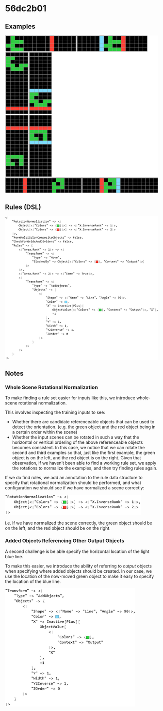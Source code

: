 # 56dc2b01

## Examples

![ARC examples for 56dc2b01](examples.png?raw=true)

## Rules (DSL)

![DSL rules for 56dc2b01](rules.png?raw=true)

## Notes

### Whole Scene Rotational Normalization

To make finding a rule set easier for inputs like this, we introduce whole-scene rotational normalization.

This involves inspecting the training inputs to see:

* Whether there are candidate referenceable objects that can be used to detect the orientation. (e.g. the green object and the red object being in a certain order within the scene)
* Whether the input scenes can be rotated in such a way that the horizontal or vertical ordering of the above referenceable objects becomes consistent.
In this case, we notice that we can rotate the second and third examples so that, just like the first example, the green object is on the left, and the red object is on the right. Given that observation, if we haven’t been able to find a working rule set, we apply the rotations to normalize the examples, and then try finding rules again.

If we do find rules, we add an annotation to the rule data structure to specify that rotational normalization should be performed, and what configuration we should see if we have normalized a scene correctly:



![image 1](image1.png?raw=true)

i.e. If we have normalized the scene correctly, the green object should be on the left, and the red object should be on the right.


### Added Objects Referencing Other Output Objects

A second challenge is be able specify the horizontal location of the light blue line.

To make this easier, we introduce the ability of referring to *output* objects when specifying where added objects should be created. In our case, we use the location of the now-moved green object to make it easy to specify the location of the blue line.



![image 2](image2.png?raw=true)
